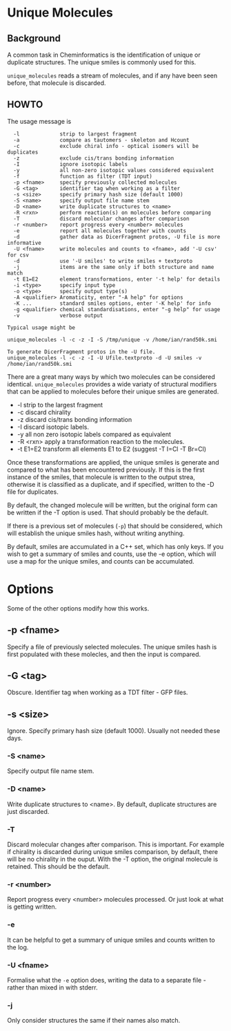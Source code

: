 # Unique Molecules

## Background
A common task in Cheminformatics is the identification of unique or
duplicate structures. The unique smiles is commonly used for this.

`unique_molecules` reads a stream of molecules, and if any have been
seen before, that molecule is discarded.

## HOWTO
The usage message is
```
  -l             strip to largest fragment
  -a             compare as tautomers - skeleton and Hcount
  -c             exclude chiral info - optical isomers will be duplicates
  -z             exclude cis/trans bonding information
  -I             ignore isotopic labels
  -y             all non-zero isotopic values considered equivalent
  -f             function as filter (TDT input)
  -p <fname>     specify previously collected molecules
  -G <tag>       identifier tag when working as a filter
  -s <size>      specify primary hash size (default 1000)
  -S <name>      specify output file name stem
  -D <name>      write duplicate structures to <name>
  -R <rxn>       perform reaction(s) on molecules before comparing
  -T             discard molecular changes after comparison
  -r <number>    report progress every <number> molecules
  -e             report all molecules together with counts
  -d             gather data as DicerFragment protos, -U file is more informative
  -U <fname>     write molecules and counts to <fname>, add '-U csv' for csv
  -d             use '-U smiles' to write smiles + textproto
  -j             items are the same only if both structure and name match
  -t E1=E2       element transformations, enter '-t help' for details
  -i <type>      specify input type
  -o <type>      specify output type(s)
  -A <qualifier> Aromaticity, enter "-A help" for options
  -K ...         standard smiles options, enter '-K help' for info
  -g <qualifier> chemical standardisations, enter "-g help" for usage
  -v             verbose output

Typical usage might be

unique_molecules -l -c -z -I -S /tmp/unique -v /home/ian/rand50k.smi

To generate DicerFragment protos in the -U file.
unique_molecules -l -c -z -I -U Ufile.textproto -d -U smiles -v /home/ian/rand50k.smi
```

There are a great many ways by which two molecules can be considered identical.
`unique_molecules` provides a wide variaty of structural modifiers that can
be applied to molecules before their unique smiles are generated.

* -l strip to the largest fragment
* -c discard chirality
* -z discard cis/trans bonding information
* -I discard isotopic labels.
* -y all non zero isotopic labels compared as equivalent
* -R \<rxn\> apply a transformation reaction to the molecules.
* -t E1=E2 transform all elements E1 to E2 (suggest -T I=Cl -T Br=Cl)

Once these transformations are applied, the unique smiles is generate
and compared to what has been encountered previously. If this is
the first instance of the smiles, that molecule is written to the output
strea, otherwise it is classified as a duplicate, and if specified,
written to the -D file for duplicates.

By default, the changed molecule will be written, but the original form
can be written if the -T option is used. That should probably be the
default.

If there is a previous set of molecules (`-p`) that should be considered,
which will establish the unique smiles hash, without writing anything.

By default, smiles are accumulated in a C++ set, which has only keys. If
you wish to get a summary of smiles and counts, use the -e option,
which will use a map for the unique smiles, and counts can be accumulated.

# Options
Some of the other options modify how this works.
## -p \<fname\>
Specify a file of previously selected molecules. The unique smiles hash
is first populated with these molecles, and then the input is compared.

## -G \<tag\>
Obscure.  Identifier tag when working as a TDT filter - GFP files.

## -s \<size\>
Ignore. Specify primary hash size (default 1000). Usually not needed these
days.

### -S \<name\>
Specify output file name stem.

### -D \<name\>
Write duplicate structures to \<name\>. By default, duplicate structures
are just discarded.

### -T
Discard molecular changes after comparison. This is important. For example
if chirality is discarded during unique smiles comparison, by default,
there will be no chirality in the ouput. With the -T option, the original
molecule is retained. This should be the default.

### -r \<number\>
Report progress every \<number\> molecules processed. Or just look
at what is getting written.

### -e
It can be helpful to get a summary of unique smiles and counts 
written to the log.

### -U \<fname\>
Formalise what the `-e` option does, writing the data to a
separate file - rather than mixed in with stderr.

### -j
Only consider structures the same if their names also match.
